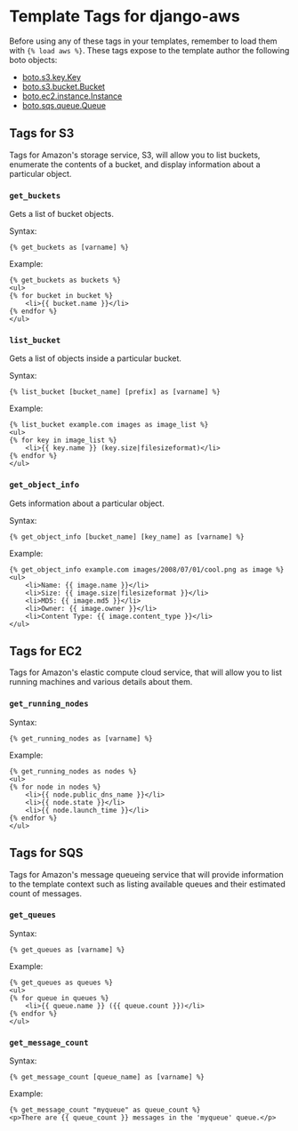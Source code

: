 # Template Tags for django-aws	

Before using any of these tags in your templates, remember to load them with
`{% load aws %}`.  These tags expose to the template author the following 
boto objects:

 * [boto.s3.key.Key](http://boto.googlecode.com/svn/trunk/boto/s3/key.py)
 * [boto.s3.bucket.Bucket](http://boto.googlecode.com/svn/trunk/boto/s3/bucket.py)
 * [boto.ec2.instance.Instance](http://boto.googlecode.com/svn/trunk/boto/ec2/instance.py)
 * [boto.sqs.queue.Queue](http://boto.googlecode.com/svn/trunk/boto/sqs/queue.py)


## Tags for S3

Tags for Amazon's storage service, S3, will allow you to list buckets, 
enumerate the contents of a bucket, and display information about a particular
object.

### `get_buckets`

Gets a list of bucket objects.

Syntax:

    {% get_buckets as [varname] %}

Example:

    {% get_buckets as buckets %}
	<ul>
	{% for bucket in bucket %}
		<li>{{ bucket.name }}</li>
	{% endfor %}
	</ul>


### `list_bucket`

Gets a list of objects inside a particular bucket.

Syntax:

	{% list_bucket [bucket_name] [prefix] as [varname] %}
	
Example:

	{% list_bucket example.com images as image_list %}
	<ul>
	{% for key in image_list %}
		<li>{{ key.name }} (key.size|filesizeformat)</li>
	{% endfor %}
	</ul>
	

### `get_object_info`

Gets information about a particular object.

Syntax:

	{% get_object_info [bucket_name] [key_name] as [varname] %}
	
Example:

	{% get_object_info example.com images/2008/07/01/cool.png as image %}
	<ul>
		<li>Name: {{ image.name }}</li>
		<li>Size: {{ image.size|filesizeformat }}</li>
		<li>MD5: {{ image.md5 }}</li>
		<li>Owner: {{ image.owner }}</li>
		<li>Content Type: {{ image.content_type }}</li>
	</ul>


## Tags for EC2

Tags for Amazon's elastic compute cloud service, that will allow you to list 
running machines and various details about them.

### `get_running_nodes`

Syntax:

	{% get_running_nodes as [varname] %}
	
Example:

  	{% get_running_nodes as nodes %}
	<ul>
	{% for node in nodes %}
		<li>{{ node.public_dns_name }}</li>
		<li>{{ node.state }}</li>
		<li>{{ node.launch_time }}</li>
	{% endfor %}
	</ul>

## Tags for SQS

Tags for Amazon's message queueing service that will provide information to 
the template context such as listing available queues and their estimated 
count of messages.

### `get_queues`

Syntax:

	{% get_queues as [varname] %}
	
Example:

	{% get_queues as queues %}
	<ul>
	{% for queue in queues %}
		<li>{{ queue.name }} ({{ queue.count }})</li>
	{% endfor %}
	</ul>

### `get_message_count`

Syntax:
	
	{% get_message_count [queue_name] as [varname] %}
	
Example:

	{% get_message_count "myqueue" as queue_count %}
	<p>There are {{ queue_count }} messages in the 'myqueue' queue.</p>






